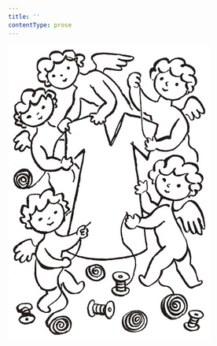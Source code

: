 ```yaml
---
title: ''
contentType: prose
---
```


![povidani_o_pejskovi_a_kocicce_027](./resources/povidani_o_pejskovi_a_kocicce_027.jpg)
